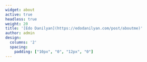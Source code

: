 ```yaml
---
widget: about
active: true
headless: true
weight: 20
title: '[Edo Danilyan](https://edodanilyan.com/post/aboutme)'
author: admin
design:
  columns: '2'
  spacing:
    padding: ["10px", "0", "12px", "0"]
---
```

